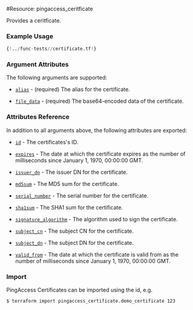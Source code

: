 #Resource: pingaccess_ceritficate

Provides a ceritficate.

### Example Usage
```terraform
{!../func-tests//certificate.tf!}
```
### Argument Attributes
The following arguments are supported:

- [`alias`](#alias) - (required) The alias for the certificate.

- [`file_data`](#file_data) - (required) The base64-encoded data of the certificate.

### Attributes Reference

In addition to all arguments above, the following attributes are exported:

- [`id`](#id) - The certificates's ID.

- [`expires`](#expires) - The date at which the certificate expires as the number of milliseconds since January 1, 1970, 00:00:00 GMT.

- [`issuer_dn`](#issuer_dn) - The issuer DN for the certificate.

- [`md5sum`](#md5sum) - The MD5 sum for the certificate.

- [`serial_number`](#serial_number) - The serial number for the certificate.

- [`sha1sum`](#sha1sum) - The SHA1 sum for the certificate.

- [`signature_algorithm`](#signature_algorithm) -  The algorithm used to sign the certificate.

- [`subject_cn`](#subject_cn) - The subject CN for the certificate.

- [`subject_dn`](#subject_dn) - The subject DN for the certificate.

- [`valid_from`](#valid_from) - The date at which the certificate is valid from as the number of milliseconds since January 1, 1970, 00:00:00 GMT.

### Import

PingAccess Certificates can be imported using the id, e.g.

```bash
$ terraform import pingaccess_certificate.demo_certificate 123
```
